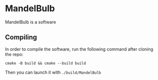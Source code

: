 # MandelBulb
MandelBulb is a software

## Compiling
In order to compile the software, run the following command after cloning the repo:
```shell
cmake -B build && cmake --build build
```
Then you can launch it with `./build/MandelBulb`